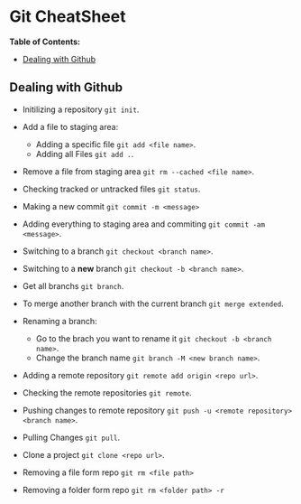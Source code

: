 # Git CheatSheet

**Table of Contents:**
* [Dealing with Github](#dealing-with-github)

## Dealing with Github
- Initilizing a repository `git init`.
		
- Add a file to staging area:
	- Adding a specific file `git add <file name>`.
	- Adding all Files `git add .`. 
		
- Remove a file from staging area `git rm --cached <file name>`.
	
- Checking tracked or untracked files `git status`.
		
- Making a new commit `git commit -m <message>`

- Adding everything to staging area and commiting `git commit -am <message>`.
		
- Switching to a branch `git checkout <branch name>`.

- Switching to a **new** branch `git checkout -b <branch name>`.
		
- Get all branchs `git branch`.
		
- To merge another branch with the current branch `git merge extended`.
		
- Renaming a branch:
	- Go to the brach you want to rename it `git checkout -b <branch name>`.
	- Change the branch name `git branch -M <new branch name>`.
		
- Adding a remote repository `git remote add origin <repo url>`.
		
- Checking the remote repositories `git remote`.
		
- Pushing changes to remote repository `git push -u <remote repository> <branch name>`.
		
- Pulling Changes `git pull`.
		
- Clone a project `git clone <repo url>`.
	
- Removing a file form repo `git rm <file path>`

- Removing a folder form repo `git rm <folder path> -r`
